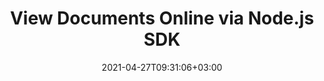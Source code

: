 ---
############################# Static ############################
layout: "product"
date: 2021-04-27T09:31:06+03:00
draft: false

product: "Viewer"
product_tag: "viewer"
platform: "Node.js"
platform_tag: "nodejs"

############################# Head ############################
head_title: "Node.js Document Viewer Cloud SDK | Render PDF Word Excel Visio HTML"
head_description: "Document viewer Node.js Cloud SDK and REST APIs to render all popular business document formats in HTML, image, PDF or its original format."

############################# Header ############################
title: "View Documents Online via Node.js SDK"
description: "Node.js APIs to view documents of popular file formats in HTML, image, PDF or in original format. Render whole file, page wise or range wise."
button:
    enable: true

############################# SubMenu ############################
submenu:
    enable: true
    
    left:
        img_alt: "GroupDocs.Viewer Cloud SDK for Node.js"
        image: "/sdk/272x272/groupdocs_viewer-for-node.webp"
        product: "GroupDocs.Viewer"
        platform: "Node.js"

    middle:
        button:
            # button loop
            - link: "#overview"
              text: "Overview"

            # button loop
            - link: "#features"
              text: "Features"

            

            # button loop
            - link: "https://docs.groupdocs.cloud/viewer/release-notes/"
              text: "Release Notes"

            # button loop
            - link: "https://purchase.groupdocs.cloud/pricing"
              text: "Pricing"

    right:
        link_download: "https://github.com/groupdocs-viewer-cloud/groupdocs-viewer-cloud-node"
        link_learn: "https://docs.groupdocs.cloud/viewer/"
        link_buy: "https://purchase.groupdocs.cloud/buy"

############################# Overview ############################
overview:
    enable: true
    content: |
      GroupDocs.Viewer Cloud is a true REST API that gives the complete freedom of platform & programming language whereas GroupDocs.Viewer Cloud SDK for Node.js is built as a layer on the top of GroupDocs.Viewer Cloud REST API, allowing a higher level of abstraction so that you don't need to know the REST API to use this SDK.

      GroupDocs.Viewer Cloud API allows you to seamlessly enhance your application with the capability to render a number of document formats with the ability to view a specific document in HTML, image, PDF or its original format. You also get the flexibility to render the whole document, page by page or custom range of pages. GroupDocs.Viewer Cloud SDK for Node.js has been developed to help you integrate all these features in your Node.js application without any hassle.


    tabs:
      enable: true     
      
      ## TAB ONE ##
      tab_one:
        description: |
          An overview GroupDocs.Viewer Cloud API.

        left:
          enable: true
          icon: "fa fa-cogs"
          title: "Supported Categories"
          content: |
            * Word, Excel, PowerPoint
            * Visio, Project, Outlook
            * OpenDocument
            * Images
            * CAD Drawing Image formats
            * PDF, XPS, Text, Web formats
            * OneNote & others
        right:
          enable: true
          icon: "fab fa-html5"
          title: "Feature Overview"
          content: |
            * Get Document Information
            * HTML Viewer
            * Image Viewer
            * PDF Viewer
            * Rotating & Reordering
            * Watermark Pages
            * Rendering Attachments
            
      
      ## TAB TWO ##
      tab_two:
        description: |
          GroupDocs.Viewer Cloud SDK for Node.js supports a number of document formats.

        left:
          enable: true
          table:
            # table loop
            - title: "Microsoft Office"
              content: |
                * **Word:** DOC, DOCX, DOCM, DOT, DOTX, DOTM
                * **Excel:** XLS, XLSX, XLSM, XLSB, XLTX, XLTM
                * **PowerPoint:**  PPT, PPTX, PPS, PPSX, PPSM, PPTM, POTX, POTM
                * **Visio:** VSD, VSDX, VSDM, VST, VSTX, VSTM, VSS, VSSX, VSSM, VDX, VSX, VTX, VDW
                * **Project:** MPP, MPT
                * **Outlook:** MSG, EML, PST, OST
                * **OneNote:** ONE

            

        right:
          enable: true
          table:
            # table loop
            - title: "Images, Graphics & Diagrams"
              content: |
                * **OpenDocument:** ODT, OTT, ODS, OTS, ODP, OTP, ODG
                * **Fixed Layout:** PDF, XPS
                * **eBook:** EPUB, MOBI
                * **Image Files:** BMP, GIF, ICO, JPG, JPEG, PNG, PSD, SVG, TIF, TIFF, Webp, DjVu, DNG, DCM (DICOM)
                * **JPEG2000:** JP2, J2C, J2K, JPF, JPX, JPM
                * **CAD:** DGN, DWF, DWG, DXF, IFC, STL
                * **Markup:** HTML, MHT, MHTML, XML
                * **Metafile:** WMF, EMF, CGM
                * **Apple Mail:** EMLX
                * **PostScript:** PS, EPS
                * **Other:** RTF, TXT, TEX, CSV, TSV, PCL
                
      ## TAB THREE ##
      tab_three:
        description: |
          Get started with GroupDocs.Viewer REST API using your favorite language & platform.
        
        left:
          enable: true
          table:
            # table loop
            - icon: "fab fa-windows"
              title: "Operating Systems"
              content: |
                * Microsoft Windows Desktop
                * Microsoft Windows Server
                * Linux
                * MacOS

            # table loop
            - icon: "fas fa-code"
              title: "Supported Frameworks"
              content: |
                * Java 7 (1.7) and above

        right:
          enable: true
          table:
            # table loop
            - icon: "fas fa-cogs"
              title: "Development Environments"
              content: |
                * NetBeans
                * IntelliJ IDEA
                * Eclipse
            # table loop
            - icon: "fas fa-tools"
              title: "Build Automation Tool"
              content: |
                * Maven

############################# Features ############################
features:
    enable: true
    title: "Advanced Document Viewer REST API Features"

    feature:
      # feature loop
      - icon: "fab fa-html5"
        content: "Render documents as HTML5"

      # feature loop
      - icon: "fas fa-images"
        content: "Render documents as Image"

      # feature loop
      - icon: "fas fa-file-alt"
        content: "Rotate, reorder & watermark pages"
      
      # feature loop
      - icon: "fas fa-file-pdf"
        content: "Render documents as PDF"

      # feature loop
      - icon: "fas fa-paperclip"
        content: "Render document attachments"

      # feature loop
      - icon: "fas fa-lock"
        content: "APIs are secured and require authentication"

     

      

    more_feature:
      # more_feature_loop
      - title: "Quickly Get Started with Document Viewing REST API"
        content: |
          Get started quickly using GroupDocs.Viewer Cloud REST API with the GroupDocs.Viewer Cloud SDK for Node.js. It facilitates the users and speeds up the development of their applications written in Node.js while taking care of a lot of low-level details of making requests and handling responses and lets the users focus on writing code specific to their particular project.   
      # more_feature_loop
      - title: "Explore the Options for Document Presentation"
        content: |
          The cloud-based viewer API has the ability to display different document formats quickly, with just a few lines of code. Using the SDK for Node.js you can use all these features of the API to render documents as HTML, spreadsheets or images.

          Render the document as HTML - Node.js
          
          ```js
            // Get your App SID and App Key at https://dashboard.groupdocs.cloud (free registration is required).
            var viewOptions = new groupdocs_viewer_cloud_1.ViewOptions();

            var fileInfo = new groupdocs_viewer_cloud_1.FileInfo();
            fileInfo.filePath = "viewerdocs/document.dwf";
            fileInfo.password = "";
            fileInfo.storageName = myStorage;
            viewOptions.fileInfo = fileInfo;

            var renderOptions = new groupdocs_viewer_cloud_1.HtmlOptions();
            renderOptions.externalResources = true;

            viewOptions.renderOptions = renderOptions;
            var request = new groupdocs_viewer_cloud_1.CreateViewRequest(viewOptions);

            viewerApi.createView(request)
                .then(function (response) {
                    console.log(response);
                });
          ```
      # more_feature_loop
      - title: "Easy Customization Options"
        content: "GroupDocs.Viewer Cloud SDK is 100% tested and out of the box running. The SDK is open source and has an MIT license. You can use it, and even customize it for absolutely free of charge."

      
       
       

############################# Support ############################
support:
    enable: true

############################# Solutions ############################
solutions:
    enable: true
    title: "GroupDocs.Viewer Cloud also offers individual document rendering SDKs for other popular languages as listed below:"

    solution:
        # solution loop
        - img_alt: "GroupDocs.Viewer Cloud SDK for cURL"
          image: "/sdk/272x272/groupdocs_viewer-for-curl.webp"
          product: "GroupDocs.Viewer"
          platform: "cURL"
          link: "/viewer/curl/"

        # solution loop
        - img_alt: "GroupDocs.Viewer Cloud SDK for .NET"
          image: "/sdk/272x272/groupdocs_viewer-for-net.webp"
          product: "GroupDocs.Viewer"
          platform: ".NET"
          link: "/viewer/net/"

        # solution loop
        - img_alt: "GroupDocs.Viewer Cloud SDK for Java"
          image: "/sdk/272x272/groupdocs_viewer-for-java.webp"
          product: "GroupDocs.Viewer"
          platform: "Java"
          link: "/viewer/java/"

        # solution loop
        - img_alt: "GroupDocs.Viewer Cloud SDK for PHP"
          image: "/sdk/272x272/groupdocs_viewer-for-php.webp"
          product: "GroupDocs.Viewer"
          platform: "PHP"
          link: "/viewer/php/"

        # solution loop
        - img_alt: "GroupDocs.Viewer Cloud SDK for Python"
          image: "/sdk/272x272/groupdocs_viewer-for-python.webp"
          product: "GroupDocs.Viewer"
          platform: "Python"
          link: "/viewer/python/"

        # solution loop
        - img_alt: "GroupDocs.Viewer Cloud SDK for Ruby"
          image: "/sdk/272x272/groupdocs_viewer-for-ruby.webp"
          product: "GroupDocs.Viewer"
          platform: "Ruby"
          link: "/viewer/ruby/"

        # solution loop
        - img_alt: "GroupDocs.Viewer Cloud SDK for Node.js"
          image: "/sdk/272x272/groupdocs_viewer-for-node.webp"
          product: "GroupDocs.Viewer"
          platform: "Node.js"
          link: "/viewer/nodejs/"

        # solution loop
        - img_alt: "GroupDocs.Viewer Cloud SDK for Android"
          image: "/sdk/272x272/groupdocs_viewer-for-android.webp"
          product: "GroupDocs.Viewer"
          platform: "Android"
          link: "/viewer/android/"
    

############################# Back to top ###############################
back_to_top:
  enable: true
---